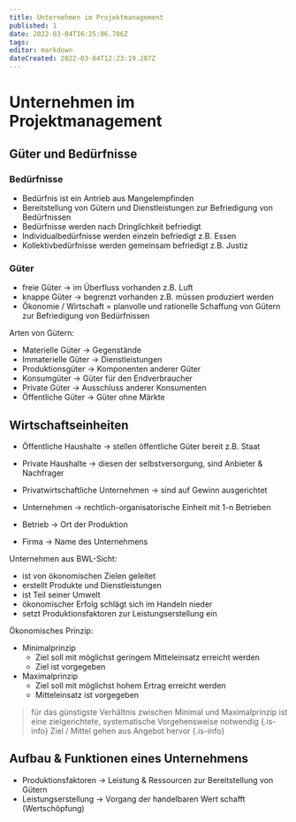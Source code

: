 ```yaml
---
title: Unternehmen im Projektmanagement
published: 1
date: 2022-03-04T16:25:06.786Z
tags: 
editor: markdown
dateCreated: 2022-03-04T12:23:19.207Z
---
```


# Unternehmen im Projektmanagement

## Güter und Bedürfnisse

### Bedürfnisse

- Bedürfnis ist ein Antrieb aus Mangelempfinden
- Bereitstellung von Gütern und Dienstleistungen zur Befriedigung von Bedürfnissen
- Bedürfnisse werden nach Dringlichkeit befriedigt
- Individualbedürfnisse werden einzeln befriedigt z.B. Essen
- Kollektivbedürfnisse werden gemeinsam befriedigt z.B. Justiz

### Güter

- freie Güter -> im Überfluss vorhanden z.B. Luft
- knappe Güter -> begrenzt vorhanden z.B. müssen produziert werden
- Ökonomie / Wirtschaft = planvolle und rationelle Schaffung von Gütern zur Befriedigung von Bedürfnissen

Arten von Gütern:

- Materielle Güter -> Gegenstände
- Immaterielle Güter -> Dienstleistungen
- Produktionsgüter -> Komponenten anderer Güter
- Konsumgüter -> Güter für den Endverbraucher
- Private Güter -> Ausschluss anderer Konsumenten
- Öffentliche Güter -> Güter ohne Märkte

## Wirtschaftseinheiten

- Öffentliche Haushalte -> stellen öffentliche Güter bereit z.B. Staat
- Private Haushalte -> diesen der selbstversorgung, sind Anbieter & Nachfrager
- Privatwirtschaftliche Unternehmen -> sind auf Gewinn ausgerichtet

- Unternehmen -> rechtlich-organisatorische Einheit mit 1-n Betrieben
- Betrieb -> Ort der Produktion
- Firma -> Name des Unternehmens

Unternehmen aus BWL-Sicht:

- ist von ökonomischen Zielen geleitet
- erstellt Produkte und Dienstleistungen
- ist Teil seiner Umwelt
- ökonomischer Erfolg schlägt sich im Handeln nieder
- setzt Produktionsfaktoren zur Leistungserstellung ein

Ökonomisches Prinzip:

- Minimalprinzip
  - Ziel soll mit möglichst geringem Mitteleinsatz erreicht werden
  - Ziel ist vorgegeben
- Maximalprinzip
  - Ziel soll mit möglichst hohem Ertrag erreicht werden
  - Mitteleinsatz ist vorgegeben

> für das günstigste Verhältnis zwischen Minimal und Maximalprinzip ist eine zielgerichtete, systematische Vorgehensweise notwendig
{.is-info}
> Ziel / Mittel gehen aus Angebot hervor
{.is-info}

## Aufbau & Funktionen eines Unternehmens

- Produktionsfaktoren -> Leistung & Ressourcen zur Bereitstellung von Gütern
- Leistungserstellung -> Vorgang der handelbaren Wert schafft (Wertschöpfung)
